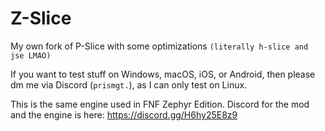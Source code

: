 # Z-Slice
My own fork of P-Slice with some optimizations `(literally h-slice and jse LMAO)`

If you want to test stuff on Windows, macOS, iOS, or Android, then please dm me via Discord (`prismgt.`), as I can only test on Linux.

This is the same engine used in FNF Zephyr Edition. Discord for the mod and the engine is here: https://discord.gg/H6hy25E8z9
